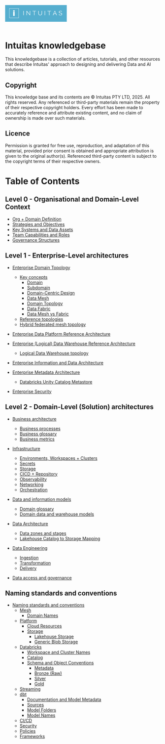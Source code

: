 <a href="images/intuitas.png" target="_blank">
    <img src="images/intuitas.png" width="200" alt="Intuitas Logo">
</a> 
<br>
<br>


# Intuitas knowledgebase

This knowledgebase is a collection of articles, tutorials, and other resources that describe Intuitas' approach to designing and delivering Data and AI solutions.


## Copyright

This knowledge base and its contents are © Intuitas PTY LTD, 2025. All rights reserved. Any referenced or third-party materials remain the property of their respective copyright holders. Every effort has been made to accurately reference and attribute existing content, and no claim of ownership is made over such materials.

## Licence

Permission is granted for free use, reproduction, and adaptation of this material, provided prior consent is obtained and appropriate attribution is given to the original author(s). Referenced third-party content is subject to the copyright terms of their respective owners.

# Table of Contents


## Level 0 - Organisational and Domain-Level Context
- [Org + Domain Definition](level_0.md#org-domain-definition)
- [Strategies and Objectives](level_0.md#strategies-and-objectives)
- [Key Systems and Data Assets](level_0.md#key-systems-and-data-assets)
- [Team Capabilities and Roles](level_0.md#team-capabilities-and-roles)
- [Governance Structures](level_0.md#governance-structures)

## Level 1 - Enterprise-Level architectures
- [Enterprise Domain Topology](level_1.md#enterprise-domain-topology)
    - [Key concepts](level_1.md#key-concepts)
        - [Domain](level_1.md#domain)
        - [Subdomain](level_1.md#subdomain)
        - [Domain-Centric Design](level_1.md#domain-centric-design) 
        - [Data Mesh](level_1.md#data-mesh)
        - [Domain Topology](level_1.md#domain-topology)
        - [Data Fabric](#level_1.md#data-fabric)
        - [Data Mesh vs Fabric](#level_1.md#data-mesh-vs-fabric)
    - [Reference topologies](level_1.md#reference-topologies)
    - [Hybrid federated mesh topology](level_1.md#hybrid-federated-mesh-topology)

- [Enterprise Data Platform Reference Architecture](level_1.md#enterprise-data-platform-reference-architecture)

- [Enterprise (Logical) Data Warehouse Reference Architecture](level_1.md#enterprise-logical-data-warehouse-reference-architecture)
    - [Logical Data Warehouse topology](level_1.md#logical-data-warehouse-topology)

- [Enterprise Information and Data Architecture](level_1.md#enterprise-information-and-data-architecture)

- [Enterprise Metadata Architecture](level_1.md#enterprise-metadata-architecture)
    - [Databricks Unity Catalog Metastore](level_1.md#databricks-unity-catalog-metastore)

- [Enterprise Security](level_1.md#enterprise-security)

## Level 2 - Domain-Level (Solution) architectures
- [Business architecture](level_2.md#business-architecture)
    - [Business processes](level_2.md#business-processes)
    - [Business glossary](level_2.md#business-glossary)
    - [Business metrics](level_2.md#business-metrics)

- [Infrastructure](level_2.md#infrastructure)
    - [Environments, Workspaces + Clusters](level_2.md#environments-workspaces-clusters)
    - [Secrets](level_2.md#secrets)
    - [Storage](level_2.md#storage)
    - [CICD + Repository](level_2.md#cicd-repository)
    - [Observability](level_2.md#observability)
    - [Networking](level_2.md#networking)
    - [Orchestration](level_2.md#orchestration)

- [Data and information models](level_2.md#data-and-information-models)
    - [Domain glossary](level_2.md#domain-glossary)
    - [Domain data and warehouse models](level_2.md#domain-data-warehouse-models)

- [Data Architecture](level_2.md#data-architecture)
    - [Data zones and stages](level_2.md#data-zones-stages)
    - [Lakehouse Catalog to Storage Mapping](level_2.md#lakehouse-catalog-storage-mapping)

- [Data Engineering](level_2.md#data-engineering)
    - [Ingestion](level_2.md#ingestion)
    - [Transformation](level_2.md#transformation)
    - [Delivery](level_2.md#delivery)

- [Data access and governance](level_2.md#data-access-governance)


## Naming standards and conventions
- [Naming standards and conventions](naming_standards_and_conventions.md)
  - [Mesh](naming_standards_and_conventions.md#mesh)
    - [Domain Names](naming_standards_and_conventions.md#domain-names)
  - [Platform](naming_standards_and_conventions.md#platform)
    - [Cloud Resources](naming_standards_and_conventions.md#cloud-resources)
    - [Storage](naming_standards_and_conventions.md#storage)
      - [Lakehouse Storage](naming_standards_and_conventions.md#lakehouse-storage)
      - [Generic Blob Storage](naming_standards_and_conventions.md#generic-blob-storage)
  - [Databricks](naming_standards_and_conventions.md#databricks)
    - [Workspace and Cluster Names](naming_standards_and_conventions.md#workspace-and-cluster-names)
    - [Catalog](naming_standards_and_conventions.md#catalog)
    - [Schema and Object Conventions](naming_standards_and_conventions.md#schema-and-object-conventions)
      - [Metadata](naming_standards_and_conventions.md#metadata)
      - [Bronze (Raw)](naming_standards_and_conventions.md#bronze-raw)
      - [Silver](naming_standards_and_conventions.md#silver)
      - [Gold](naming_standards_and_conventions.md#gold)
  - [Streaming](naming_standards_and_conventions.md#streaming)
  - [dbt](naming_standards_and_conventions.md#dbt)
    - [Documentation and Model Metadata](naming_standards_and_conventions.md#documentation-and-model-metadata)
    - [Sources](naming_standards_and_conventions.md#sources)
    - [Model Folders](naming_standards_and_conventions.md#model-folders)
    - [Model Names](naming_standards_and_conventions.md#model-names)
  - [CI/CD](naming_standards_and_conventions.md#cicd)
  - [Security](naming_standards_and_conventions.md#security)
  - [Policies](naming_standards_and_conventions.md#policies)
  - [Frameworks](naming_standards_and_conventions.md#frameworks)